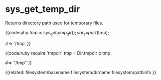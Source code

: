 # sys_get_temp_dir

Returns directory path used for temporary files.

{{code:php
  $tmp = sys_get_temp_dir();
  var_export($tmp);

  //=> '/tmp'
}}

{{code:ruby
  require 'tmpdir'
  tmp = Dir.tmpdir
  p tmp

  #=> "/tmp"
}}

{{related:
    filesystem/basename
    filesystem/dirname
    filesystem/pathinfo
}}

